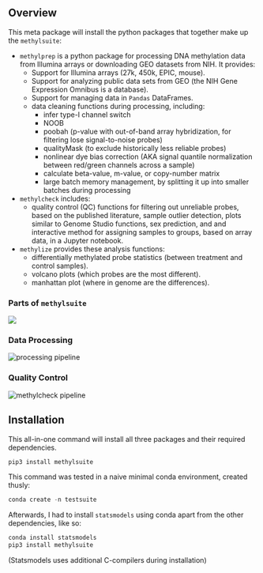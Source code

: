 ## Overview

This meta package will install the python packages that together make up the `methylsuite`:

- `methylprep` is a python package for processing DNA methylation data from Illumina arrays or downloading GEO datasets from NIH. It provides:
    - Support for Illumina arrays (27k, 450k, EPIC, mouse).
    - Support for analyzing public data sets from GEO (the NIH Gene Expression Omnibus is a database).
    - Support for managing data in `Pandas` DataFrames.
    - data cleaning functions during processing, including:
        - infer type-I channel switch
        - NOOB
        - poobah (p-value with out-of-band array hybridization, for filtering lose signal-to-noise probes)
        - qualityMask (to exclude historically less reliable probes)
        - nonlinear dye bias correction (AKA signal quantile normalization between red/green channels across a sample)
        - calculate beta-value, m-value, or copy-number matrix
        - large batch memory management, by splitting it up into smaller batches during processing
- `methylcheck` includes:
   - quality control (QC) functions for filtering out unreliable probes, based on the published literature,  sample outlier detection, plots similar to Genome Studio functions, sex prediction, and
   and interactive method for assigning samples to groups, based on array data, in a Jupyter notebook.
- `methylize` provides these analysis functions:
   - differentially methylated probe statistics (between treatment and control samples).
   - volcano plots (which probes are the most different).
   - manhattan plot (where in genome are the differences).

### Parts of `methylsuite`
![](https://github.com/FOXOBioScience/methylprep/blob/master/docs/methyl-suite.png?raw=true)

### Data Processing
![processing pipeline](https://github.com/FOXOBioScience/methylprep/blob/master/docs/methylprep-processing-pipeline.png?raw=true)

### Quality Control
![methylcheck pipeline](https://raw.githubusercontent.com/FOXOBioScience/methylcheck/master/docs/methylcheck_functions.png)

## Installation

This all-in-one command will install all three packages and their required dependencies.

```python
pip3 install methylsuite
```

This command was tested in a naive minimal conda environment, created thusly:

```python
conda create -n testsuite
```

Afterwards, I had to install `statsmodels` using conda apart from the other dependencies, like so:

```python
conda install statsmodels
pip3 install methylsuite
```

(Statsmodels uses additional C-compilers during installation)
